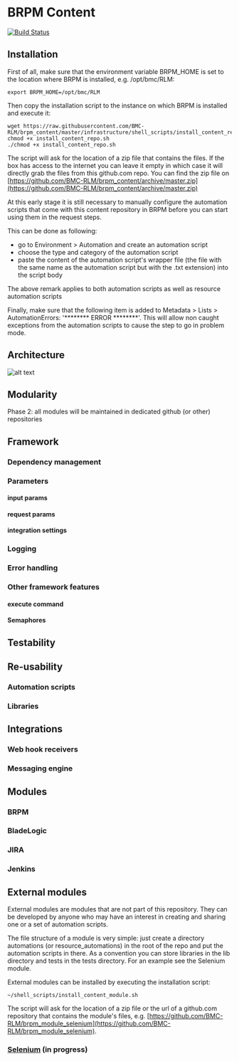 # BRPM Content

[![Build Status](https://travis-ci.org/BMC-RLM/brpm_content.svg?branch=master)](https://travis-ci.org/BMC-RLM/brpm_content)

## Installation

First of all, make sure that the environment variable BRPM_HOME is set to the location where BRPM is installed, e.g. /opt/bmc/RLM:
```shell
export BRPM_HOME=/opt/bmc/RLM
```

Then copy the installation script to the instance on which BRPM is installed and execute it:
```shell
wget https://raw.githubusercontent.com/BMC-RLM/brpm_content/master/infrastructure/shell_scripts/install_content_repo.sh
chmod +x install_content_repo.sh
./chmod +x install_content_repo.sh
```

The script will ask for the location of a zip file that contains the files. If the box has access to the internet you can leave it empty in which case it will directly grab the files from this github.com repo.
You can find the zip file on [https://github.com/BMC-RLM/brpm_content/archive/master.zip](https://github.com/BMC-RLM/brpm_content/archive/master.zip)

At this early stage it is still necessary to manually configure the automation scripts that come with this content repository in BRPM before you can start using them in the request steps. 

This can be done as following:
 - go to Environment > Automation and create an automation script
 - choose the type and category of the automation script
 - paste the content of the automation script's wrapper file (the file with the same name as the automation script but with the .txt extension) into the script body
 
The above remark applies to both automation scripts as well as resource automation scripts
 
Finally, make sure that the following item is added to Metadata > Lists > AutomationErrors: '******** ERROR ********'. This will allow non caught exceptions from the automation scripts to cause the step to go in problem mode.

## Architecture
![alt text](https://github.com/BMC-RLM/brpm_content/blob/master/architecture.png "architecture")

## Modularity

Phase 2: all modules will be maintained in dedicated github (or other) repositories

## Framework
### Dependency management
### Parameters
#### input params
#### request params
#### integration settings
### Logging
### Error handling
### Other framework features
#### execute command
#### Semaphores

## Testability

## Re-usability
### Automation scripts
### Libraries

## Integrations
### Web hook receivers
### Messaging engine

## Modules
### BRPM   
### BladeLogic
### JIRA
### Jenkins

## External modules

External modules are modules that are not part of this repository. They can be developed by anyone who may have an interest in creating and sharing one or a set of automation scripts.
 
The file structure of a module is very simple: just create a directory automations (or resource_automations) in the root of the repo and put the automation scripts in there. As a convention you can store libraries in the lib directory and tests in the tests directory. For an example see the Selenium module.

External modules can be installed by executing the installation script: 
```shell
~/shell_scripts/install_content_module.sh
```

The script will ask for the location of a zip file or the url of a github.com repository that contains the module's files, e.g. [https://github.com/BMC-RLM/brpm_module_selenium](https://github.com/BMC-RLM/brpm_module_selenium).

### [Selenium](https://github.com/BMC-RLM/brpm_module_selenium) (in progress)

